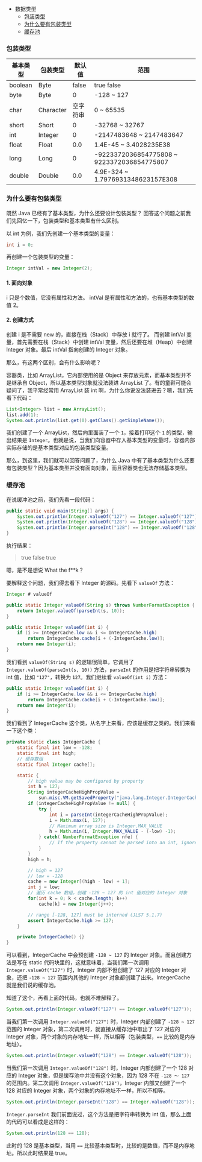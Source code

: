 - 数据类型
    - [包装类型](#包装类型)
    - [为什么要有包装类型](#为什么要有包装类型)
    - [缓存池](#缓存池)

### 包装类型 ###

| 基本类型 | 包装类型 | 默认值 | 范围 |
| ------ | ------ | ------ | ------ |
| boolean | Byte | false | true false |
| byte | Byte | 0 | -128 ~ 127 |
| char | Character | 空字符串 | 0 ~ 65535 |
| short | Short | 0 | -32768 ~ 32767 |
| int | Integer | 0 | -2147483648 ~ 2147483647 |
| float | Float | 0.0 | 1.4E-45 ~ 3.4028235E38 |
| long | Long | 0 | -9223372036854775808 ~ 9223372036854775807 |
| double | Double | 0.0 | 4.9E-324 ~ 1.7976931348623157E308 |


### 为什么要有包装类型 ###

既然 Java 已经有了基本类型，为什么还要设计包装类型？
  回答这个问题之前我们先回忆一下，包装类型和基本类型有什么区别。

以 int 为例，我们先创建一个基本类型的变量：

```java
int i = 0;
```

再创建一个包装类型的变量：

```java
Integer intVal = new Integer(2);
```

#### 1. 面向对象 ####

i 只是个数值，它没有属性和方法。
intVal 是有属性和方法的，也有基本类型的数值 2。

#### 2. 创建方式 ####

创建 i 是不需要 new 的，直接在栈（Stack）中存放 i 就行了。
而创建 intVal 变量，首先需要在栈（Stack）中创建 intVal 变量，然后还要在堆（Heap）中创建 Integer 对象。最后 intVal 指向创建的 Integer 对象。

那么，有这两个区别，会有什么影响呢？

容器类，比如 ArrayList，它内部使用的是 Object 来存放元素，而基本类型并不是继承自 Object，所以基本类型对象就没法装进 ArrayList 了。有的童鞋可能会疑问了，我平常经常用 ArrayList 装 int 啊，为什么你说没法装进去？嗯，我们先看下代码：

```java
List<Integer> list = new ArrayList();
list.add(1);
System.out.println(list.get(0).getClass().getSimpleName());
```

我们创建了一个 ArrayList，然后向里面装了一个 `1`，接着打印这个 `1` 的类型，输出结果是 `Integer`。也就是说，当我们向容器中存入基本类型的变量时，容器内部实际存储的是基本类型对应的包装类型变量。

那么，到这里，我们就可以回答问题了，为什么 Java 中有了基本类型为什么还要有包装类型？因为基本类型并没有面向对象，而且容器类也无法存储基本类型。

### 缓存池 ###

在说缓冲池之前，我们先看一段代码：

```java
public static void main(String[] args) {
    System.out.println(Integer.valueOf("127") == Integer.valueOf("127"));
    System.out.println(Integer.valueOf("128") == Integer.valueOf("128"));
    System.out.println(Integer.parseInt("128") == Integer.valueOf("128"));
}
```

执行结果：

>true
  false
  true

嗯，是不是想说 What the f**k？

要解释这个问题，我们得去看下 Integer 的源码。先看下 `valueOf` 方法：

```java
Integer # valueOf

public static Integer valueOf(String s) throws NumberFormatException {
    return Integer.valueOf(parseInt(s, 10));
}

public static Integer valueOf(int i) {
    if (i >= IntegerCache.low && i <= IntegerCache.high)
        return IntegerCache.cache[i + (-IntegerCache.low)];
    return new Integer(i);
}
```

我们看到 `valueOf(String s)` 的逻辑很简单，它调用了 `Integer.valueOf(parseInt(s, 10))` 方法，`parseInt` 的作用是把字符串转换为 int 值，比如 `"127"`，转换为 `127`。我们继续看 `valueOf(int i)` 方法：

```java
public static Integer valueOf(int i) {
    if (i >= IntegerCache.low && i <= IntegerCache.high)
        return IntegerCache.cache[i + (-IntegerCache.low)];
    return new Integer(i);
}
```

我们看到了 IntegerCache 这个类，从名字上来看，应该是缓存之类的。我们来看一下这个类：

```java
private static class IntegerCache {
    static final int low = -128;
    static final int high;
    // 缓存数组
    static final Integer cache[];

    static {
        // high value may be configured by property
        int h = 127;
        String integerCacheHighPropValue =
            sun.misc.VM.getSavedProperty("java.lang.Integer.IntegerCache.high");
        if (integerCacheHighPropValue != null) {
            try {
                int i = parseInt(integerCacheHighPropValue);
                i = Math.max(i, 127);
                // Maximum array size is Integer.MAX_VALUE
                h = Math.min(i, Integer.MAX_VALUE - (-low) -1);
            } catch( NumberFormatException nfe) {
                // If the property cannot be parsed into an int, ignore it.
            }
        }
        high = h;

        // high = 127
        // low = -128
        cache = new Integer[(high - low) + 1];
        int j = low;
        // 遍历 cache 数组，创建 -128 ~ 127 的 int 值对应的 Integer 对象
        for(int k = 0; k < cache.length; k++)
            cache[k] = new Integer(j++);

        // range [-128, 127] must be interned (JLS7 5.1.7)
        assert IntegerCache.high >= 127;
    }

    private IntegerCache() {}
}
```

可以看到，IntegerCache 中会预创建 `-128 ~ 127` 的 Integer 对象。而且创建方法是写在 static 代码块里的，这就意味着，当我们第一次调用 `Integer.valueOf("127")` 时，Integer 内部不但创建了 127 对应的 Integer 对象，还把 `-128 ~ 127` 范围内其他的 Integer 对象都创建了出来。IntegerCache 就是我们说的缓存池。

知道了这个，再看上面的代码，也就不难解释了。

```java
System.out.println(Integer.valueOf("127") == Integer.valueOf("127"));
```

当我们第一次调用 `Integer.valueOf("127")` 时，Integer 内部创建了 `-128 ~ 127` 范围的 Integer 对象，第二次调用时，就直接从缓存池中取出了 127 对应的 Integer 对象，两个对象的内存地址一样，所以相等（包装类型，`==` 比较的是内存地址）。

```java
System.out.println(Integer.valueOf("128") == Integer.valueOf("128"));
```

当我们第一次调用 `Integer.valueOf("128")` 时，Integer 内部创建了一个 128 对应的 Integer 对象，但是缓存池中并没有这个对象，因为 128 不在 `-128 ～ 127` 的范围内。第二次调用 `Integer.valueOf("128")`，Integer 内部又创建了一个 128 对应的 Integer 对象，两个对象的内存地址不一样，所以不相等。

```java
System.out.println(Integer.parseInt("128") == Integer.valueOf("128"));
```

`Integer.parseInt` 我们前面说过，这个方法是把字符串转换为 int 值，那么上面的代码可以看成是这样的：

```java
System.out.println(128 == 128);
```

此时的 128 是基本类型，当用 `==` 比较基本类型时，比较的是数值，而不是内存地址。所以此时结果是 true。